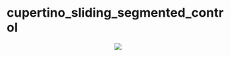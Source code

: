 # cupertino_sliding_segmented_control

<div align='center'>
  <img src='https://github.com/phferreira/assets/blob/master/gifs/cupertino_sliding_segmented_control.gif'/>
</div>
